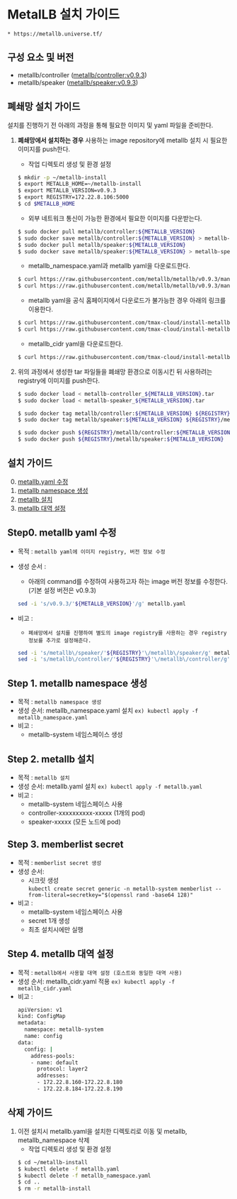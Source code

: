 
# MetalLB 설치 가이드
    * https://metallb.universe.tf/

## 구성 요소 및 버전
* metallb/controller ([metallb/controller:v0.9.3](https://hub.docker.com/layers/metallb/controller/v0.9.3/images/sha256-d1fe971bdb986915cafe339444329d8ef64cb59b11aaf7b22aeb167fdbd67aad?context=explore))
* metallb/speaker ([metallb/speaker:v0.9.3](https://hub.docker.com/layers/metallb/speaker/v0.9.3/images/sha256-a9c822e640fa5aed6f244a47bf7a66e5d1dac765479af44b954f4ae86072943d?context=explore))

## 폐쇄망 설치 가이드
설치를 진행하기 전 아래의 과정을 통해 필요한 이미지 및 yaml 파일을 준비한다.
1. **폐쇄망에서 설치하는 경우** 사용하는 image repository에 metallb 설치 시 필요한 이미지를 push한다. 

    * 작업 디렉토리 생성 및 환경 설정
    ```bash
    $ mkdir -p ~/metallb-install
    $ export METALLB_HOME=~/metallb-install
    $ export METALLB_VERSION=v0.9.3
    $ export REGISTRY=172.22.8.106:5000
    $ cd $METALLB_HOME
    ```

    * 외부 네트워크 통신이 가능한 환경에서 필요한 이미지를 다운받는다.
    ```bash
    $ sudo docker pull metallb/controller:${METALLB_VERSION}
    $ sudo docker save metallb/controller:${METALLB_VERSION} > metallb-controller_${METALLB_VERSION}.tar
    $ sudo docker pull metallb/speaker:${METALLB_VERSION}
    $ sudo docker save metallb/speaker:${METALLB_VERSION} > metallb-speaker_${METALLB_VERSION}.tar
    ```

    * metallb_namespace.yaml과 metallb yaml을 다운로드한다. 
    ```bash
    $ curl https://raw.githubusercontent.com/metallb/metallb/v0.9.3/manifests/namespace.yaml > METALLB_HOME/manifest/yaml/metallb_namespace.yaml
    $ curl https://raw.githubusercontent.com/metallb/metallb/v0.9.3/manifests/metallb.yaml > METALLB_HOME/manifest/yaml/metallb.yaml
    ```

    * metallb yaml을 공식 홈페이지에서 다운로드가 불가능한 경우 아래의 링크를 이용한다.
    ```bash
    $ curl https://raw.githubusercontent.com/tmax-cloud/install-metallb/5.0/manifest/metallb_namespace_v0.9.3.yaml > METALLB_HOME/manifest/yaml/metallb_namespace.yaml
    $ curl https://raw.githubusercontent.com/tmax-cloud/install-metallb/5.0/manifest/metallb_v0.9.3.yaml > METALLB_HOME/manifest/yaml/metallb.yaml
    ```

    * metallb_cidr yaml을 다운로드한다.
    ```bash
    $ curl https://raw.githubusercontent.com/tmax-cloud/install-metallb/5.0/manifest/metallb_cidr.yaml > METALLB_HOME/manifest/yaml/metallb_cidr.yaml
    ```

2. 위의 과정에서 생성한 tar 파일들을 폐쇄망 환경으로 이동시킨 뒤 사용하려는 registry에 이미지를 push한다.
    ```bash
    $ sudo docker load < metallb-controller_${METALLB_VERSION}.tar
    $ sudo docker load < metallb-speaker_${METALLB_VERSION}.tar

    $ sudo docker tag metallb/controller:${METALLB_VERSION} ${REGISTRY}/metallb/controller:${METALLB_VERSION}
    $ sudo docker tag metallb/speaker:${METALLB_VERSION} ${REGISTRY}/metallb/speaker:${METALLB_VERSION}

    $ sudo docker push ${REGISTRY}/metallb/controller:${METALLB_VERSION}
    $ sudo docker push ${REGISTRY}/metallb/speaker:${METALLB_VERSION}
    ```

## 설치 가이드
0. [metallb.yaml 수정](#step0 "step0")
1. [metallb namespace 생성](#step1 "step1")
2. [metallb 설치](#step2 "step2")
3. [metallb 대역 설정](#step3 "step3")

<h2 id="step0"> Step0. metallb yaml 수정 </h2>

* 목적 : `metallb yaml에 이미지 registry, 버전 정보 수정`
* 생성 순서 : 
    * 아래의 command를 수정하여 사용하고자 하는 image 버전 정보를 수정한다. (기본 설정 버전은 v0.9.3)
	```bash
   sed -i 's/v0.9.3/'${METALLB_VERSION}'/g' metallb.yaml
	```

* 비고 :
    * `폐쇄망에서 설치를 진행하여 별도의 image registry를 사용하는 경우 registry 정보를 추가로 설정해준다.`
	```bash
   sed -i 's/metallb\/speaker/'${REGISTRY}'\/metallb\/speaker/g' metallb.yaml 
   sed -i 's/metallb\/controller/'${REGISTRY}'\/metallb\/controller/g' metallb.yaml 
	```

<h2 id="step1"> Step 1. metallb namespace 생성 </h2>

* 목적 : `metallb namespace 생성`
* 생성 순서: metallb_namespace.yaml 설치  `ex) kubectl apply -f metallb_namespace.yaml`
* 비고 : 
    * metallb-system 네임스페이스 생성

<h2 id="step2"> Step 2. metallb 설치 </h2>

* 목적 : `metallb 설치`
* 생성 순서: metallb.yaml 설치  `ex) kubectl apply -f metallb.yaml`
* 비고 : 
    * metallb-system 네임스페이스 사용
    * controller-xxxxxxxxxx-xxxxx (1개의 pod)
    * speaker-xxxxx (모든 노드에 pod)

<h2 id="step3"> Step 3. memberlist secret </h2>

* 목적 : `memberlist secret 생성`
* 생성 순서: 
    * 시크릿 생성  
        ```kubectl create secret generic -n metallb-system memberlist --from-literal=secretkey="$(openssl rand -base64 128)"```
* 비고 : 
    * metallb-system 네임스페이스 사용
    * secret 1개 생성
    * 최초 설치시에만 실행

<h2 id="step4"> Step 4. metallb 대역 설정 </h2>

* 목적 : `metallb에서 사용할 대역 설정 (호스트와 동일한 대역 사용)`
* 생성 순서: metallb_cidr.yaml 적용  `ex) kubectl apply -f metallb_cidr.yaml`
* 비고 :
    ```bash
    apiVersion: v1
    kind: ConfigMap
    metadata:
      namespace: metallb-system
      name: config
    data:
      config: |
        address-pools:
        - name: default
          protocol: layer2
          addresses:
          - 172.22.8.160-172.22.8.180
          - 172.22.8.184-172.22.8.190
    ```
    
## 삭제 가이드
1. 이전 설치시 metallb.yaml을 설치한 디렉토리로 이동 및 metallb, metallb_namespace 삭제
    * 작업 디렉토리 생성 및 환경 설정
    ```bash
    $ cd ~/metallb-install
    $ kubectl delete -f metallb.yaml
    $ kubectl delete -f metallb_namespace.yaml
    $ cd ..
    $ rm -r metallb-install
    ```
